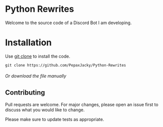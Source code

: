 # Python Rewrites

Welcome to the source code of a Discord Bot I am developing.

# Installation

Use [git clone](https://git-scm.com/book/en/v2/Git-Basics-Getting-a-Git-Repository) to install the code.

```
git clone https://github.com/PepaxJacky/Python-Rewrites
```
###### Or download the file manually

## Contributing
Pull requests are welcome. For major changes, please open an issue first to discuss what you would like to change.

Please make sure to update tests as appropriate.
